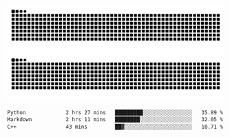 ![Snake Animation](https://raw.githubusercontent.com/tomhea/tomhea/output/github-contribution-grid-snake-dark.svg#gh-dark-mode-only)
![Snake Animation](https://raw.githubusercontent.com/tomhea/tomhea/output/github-contribution-grid-snake.svg#gh-light-mode-only)

<p></p>

<!--START_SECTION:waka-->

```txt
Python             2 hrs 27 mins   █████████░░░░░░░░░░░░░░░░   35.89 %
Markdown           2 hrs 11 mins   ████████░░░░░░░░░░░░░░░░░   32.05 %
C++                43 mins         ██▓░░░░░░░░░░░░░░░░░░░░░░   10.71 %
```

<!--END_SECTION:waka-->
